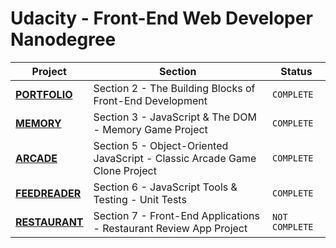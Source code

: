 # Udacity - Front-End Web Developer Nanodegree

| Project | Section | Status
|---|---|---|
**[PORTFOLIO](Portfolio/README.md)** | Section 2 - The Building Blocks of Front-End Development  | ```COMPLETE```
**[MEMORY](Memory/README.md)** | Section 3 - JavaScript & The DOM - Memory Game Project  | ```COMPLETE```
**[ARCADE](Arcade/README.md)** | Section 5 - Object-Oriented JavaScript - Classic Arcade Game Clone Project  | ```COMPLETE```
**[FEEDREADER](FeedReader/README.md)** | Section 6 - JavaScript Tools & Testing - Unit Tests  | ```COMPLETE```
**[RESTAURANT](Restaurant/README.md)** | Section 7 - Front-End Applications - Restaurant Review App Project  | ```NOT COMPLETE```
